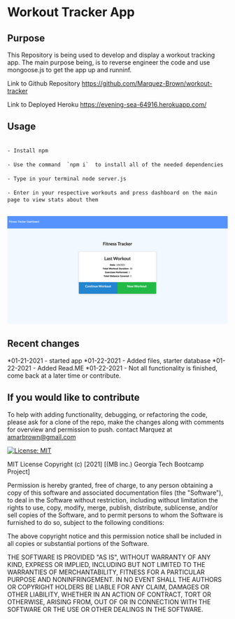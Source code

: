 # Workout Tracker App

## Purpose

This Repository is being used to develop and display a workout tracking app.  The main purpose being, is to reverse engineer the code and use mongoose.js to get the app up and runninf.


Link to Github Repository
https://github.com/Marquez-Brown/workout-tracker

Link to Deployed Heroku
https://evening-sea-64916.herokuapp.com/

## Usage
````

- Install npm 

- Use the command  `npm i`  to install all of the needed dependencies

- Type in your terminal node server.js 
  
- Enter in your respective workouts and press dashboard on the main page to view stats about them


````

![imageofsite](./public/assets/workout-tracker.png)

## Recent changes 
*01-21-2021 - started app
*01-22-2021 - Added files, starter database
*01-22-2021 - Added Read.ME
*01-22-2021 - Not all functionality is finished, come back at a later time or contribute.


## If you would like to contribute

To help with adding functionality, debugging, or refactoring the code, please ask for a clone of the repo, make the changes along with comments for overview and permission to push.
contact Marquez at
amarbrown@gmail.com

[![License: MIT](https://img.shields.io/badge/License-MIT-yellow.svg)](https://opensource.org/licenses/MIT)

MIT License
Copyright (c) [2021] [(MB inc.) Georgia Tech Bootcamp Project]

Permission is hereby granted, free of charge, to any person obtaining a copy
of this software and associated documentation files (the "Software"), to deal
in the Software without restriction, including without limitation the rights
to use, copy, modify, merge, publish, distribute, sublicense, and/or sell
copies of the Software, and to permit persons to whom the Software is
furnished to do so, subject to the following conditions:

The above copyright notice and this permission notice shall be included in all
copies or substantial portions of the Software.

THE SOFTWARE IS PROVIDED "AS IS", WITHOUT WARRANTY OF ANY KIND, EXPRESS OR
IMPLIED, INCLUDING BUT NOT LIMITED TO THE WARRANTIES OF MERCHANTABILITY,
FITNESS FOR A PARTICULAR PURPOSE AND NONINFRINGEMENT. IN NO EVENT SHALL THE
AUTHORS OR COPYRIGHT HOLDERS BE LIABLE FOR ANY CLAIM, DAMAGES OR OTHER
LIABILITY, WHETHER IN AN ACTION OF CONTRACT, TORT OR OTHERWISE, ARISING FROM,
OUT OF OR IN CONNECTION WITH THE SOFTWARE OR THE USE OR OTHER DEALINGS IN THE
SOFTWARE.